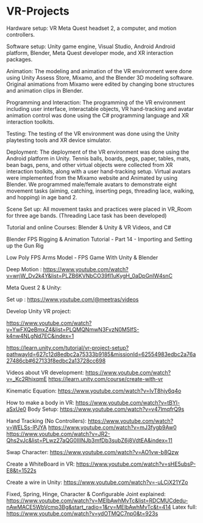 # VR-Projects
Hardware setup: VR Meta Quest headset 2, a computer, and motion controllers.

Software setup: Unity game engine, Visual Studio, Android Android platform, Blender, Meta Quest developer mode, and XR interaction packages.

Animation: The modeling and animation of the VR environment were done using Unity Assess Store, Mixamo, and the Blender 3D modeling software. Original animations from Mixamo were edited by changing bone structures and animation clips in Blender.

Programming and Interaction: The programming of the VR environment including user interface, interactable objects, VR hand-tracking  and avatar animation control was done using the C\# programming language and XR interaction toolkits.

Testing: The testing of the VR environment was done using the Unity playtesting tools and XR device simulator.

Deployment: The deployment of the VR environment was done using the Android platform in Unity. Tennis balls, boards, pegs, paper, tables, mats, bean bags, pens, and other virtual objects were collected from XR interaction toolkits, along with a user hand-tracking setup. Virtual avatars were implemented from the Mixamo website and Animated by using Blender. We programmed male/female avatars to demonstrate eight movement tasks (aiming, catching, inserting pegs, threading lace, walking, and hopping) in age band 2.

Scene Set up: All movement tasks and practices were placed in VR_Room for three age bands. (Threading Lace task has been developed)

Tutorial and online Courses: Blender & Unity & VR Videos, and C#

Blender FPS Rigging & Animation Tutorial - Part 14 - Importing and Setting up the Gun Rig

Low Poly FPS Arms Model - FPS Game With Unity & Blender

Deep Motion : https://www.youtube.com/watch?v=wrjW_Dv2k4Y&list=PLZB6KVNbCO39fl1uKygH_0aDpGnIW4snC

Meta Quest 2 & Unity:

Set up : https://www.youtube.com/@meetras/videos

Develop Unity VR project: 

https://www.youtube.com/watch?v=YwFXQeBmxZ4&list=PLQMQNmwN3FvzN0M5IfS-k4nw4NLgNd7EC&index=1

https://learn.unity.com/tutorial/vr-project-setup?pathwayId=627c12d8edbc2a75333b9185&missionId=62554983edbc2a76a27486cb#627133f8edbc2a13728cc698


Videos about VR development:
https://www.youtube.com/watch?v=_Kc2RhjxqmE
https://learn.unity.com/course/create-with-vr

Kinematic Equation: https://www.youtube.com/watch?v=IvT8hjy6q4o

How to make a body in VR: https://www.youtube.com/watch?v=tBYl-aSxUe0
Body Setup: https://www.youtube.com/watch?v=v47lmqfrQ9s

Hand Tracking (No Controllers): https://www.youtube.com/watch?v=WELSs-lPJYA
     https://www.youtube.com/watch?v=mJ3fygb9Aw0
https://www.youtube.com/watch?v=JR2-Qhs2vJc&list=PLwz27aQG0IIINJb3mfDb3subZ6j8VdtEA&index=11

Swap Character: https://www.youtube.com/watch?v=AO1vw-b8Qzw

Create a WhiteBoard in VR: https://www.youtube.com/watch?v=sHE5ubsP-E8&t=1522s

Create a wire in Unity: https://www.youtube.com/watch?v=-uLCjX21YZo

Fixed, Spring, Hinge, Character & Configurable Joint explained: https://www.youtube.com/watch?v=MElbAwhMvTc&list=RDCMUCdedu-nAwMACE5WbVcmp3Bg&start_radio=1&rv=MElbAwhMvTc&t=414
Latex full: https://www.youtube.com/watch?v=ydOTMQC7np0&t=923s

